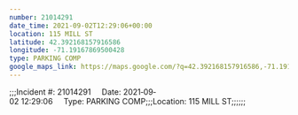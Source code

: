 ```yaml
---
number: 21014291
date_time: 2021-09-02T12:29:06+00:00
location: 115 MILL ST
latitude: 42.392168157916586
longitude: -71.19167869500428
type: PARKING COMP
google_maps_link: https://maps.google.com/?q=42.392168157916586,-71.19167869500428
---
```


;;;Incident #: 21014291     Date: 2021‐09‐02 12:29:06     Type: PARKING COMP;;;Location: 115 MILL ST;;;;;;
